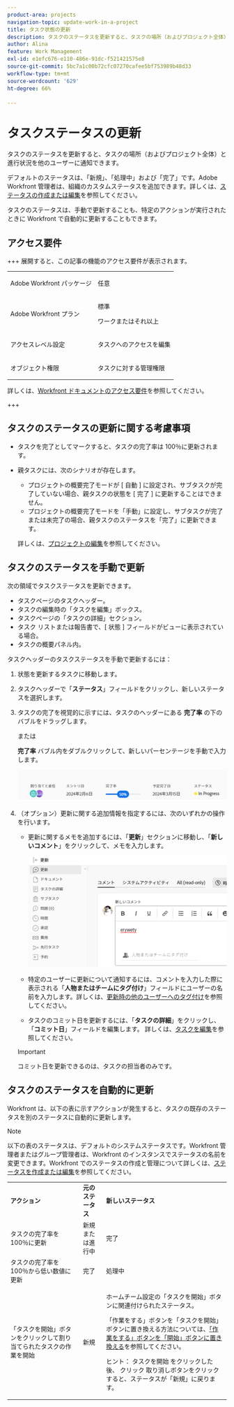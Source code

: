 ```yaml
---
product-area: projects
navigation-topic: update-work-in-a-project
title: タスク状態の更新
description: タスクのステータスを更新すると、タスクの場所（およびプロジェクト全体）と進行状況を他のユーザーに通知できます。
author: Alina
feature: Work Management
exl-id: e1efc676-e110-486e-91dc-f521421575e8
source-git-commit: 5bc7a1c00b72cfc07270cafee5bf753989b48d33
workflow-type: tm+mt
source-wordcount: '629'
ht-degree: 66%

---
```


# タスクステータスの更新

<!--Audited: 10/2024-->

タスクのステータスを更新すると、タスクの場所（およびプロジェクト全体）と進行状況を他のユーザーに通知できます。

デフォルトのステータスは、「新規」、「処理中」および「完了」です。Adobe Workfront 管理者は、組織のカスタムステータスを追加できます。詳しくは、[ステータスの作成または編集](../../../administration-and-setup/customize-workfront/creating-custom-status-and-priority-labels/create-or-edit-a-status.md)を参照してください。

タスクのステータスは、手動で更新することも、特定のアクションが実行されたときに Workfront で自動的に更新することもできます。

## アクセス要件

+++ 展開すると、この記事の機能のアクセス要件が表示されます。 

<table style="table-layout:auto"> 
 <col> 
 <col> 
 <tbody> 
  <tr> 
   <td role="rowheader">Adobe Workfront パッケージ</td> 
   <td> <p>任意</p> </td> 
  </tr> 
  <tr> 
   <td role="rowheader">Adobe Workfront プラン</td> 
   <td> <p>標準</p> 
   <p>ワークまたはそれ以上</p>
   </td> 
  </tr> 
  <tr> 
   <td role="rowheader">アクセスレベル設定</td> 
   <td> <p>タスクへのアクセスを編集</p>  </td> 
  </tr> 
  <tr> 
   <td role="rowheader">オブジェクト権限</td> 
   <td> <p>タスクに対する管理権限</p> </td> 
  </tr> 
 </tbody> 
</table>

詳しくは、[Workfront ドキュメントのアクセス要件](/help/quicksilver/administration-and-setup/add-users/access-levels-and-object-permissions/access-level-requirements-in-documentation.md)を参照してください。

+++

<!--Old:

<table style="table-layout:auto"> 
 <col> 
 <col> 
 <tbody> 
  <tr> 
   <td role="rowheader">Adobe Workfront plan</td> 
   <td> <p>Any</p> </td> 
  </tr> 
  <tr> 
   <td role="rowheader">Adobe Workfront license</td> 
   <td> <p>New: Standard</p> 
   Or
   <p>Current: Work or higher</p>
   </td> 
  </tr> 
  <tr> 
   <td role="rowheader">Access level configurations</td> 
   <td> <p>Edit access to Tasks</p>  </td> 
  </tr> 
  <tr> 
   <td role="rowheader">Object permissions</td> 
   <td> <p>Manage permissions to the task</p> </td> 
  </tr> 
 </tbody> 
</table>-->

## タスクのステータスの更新に関する考慮事項

* タスクを完了としてマークすると、タスクの完了率は 100％に更新されます。
* 親タスクには、次のシナリオが存在します。
   * プロジェクトの概要完了モードが [ 自動 ] に設定され、サブタスクが完了していない場合、親タスクの状態を [ 完了 ] に更新することはできません。
   * プロジェクトの概要完了モードを「手動」に設定し、サブタスクが完了または未完了の場合、親タスクのステータスを「完了」に更新できます。

  詳しくは、[プロジェクトの編集](../manage-projects/edit-projects.md)を参照してください。

## タスクのステータスを手動で更新

次の領域でタスクステータスを更新できます。

* タスクページのタスクヘッダー。
* タスクの編集時の「タスクを編集」ボックス。
* タスクページの「タスクの詳細」セクション。
* タスク リストまたは報告書で、[ 状態 ] フィールドがビューに表示されている場合。
* タスクの概要パネル内。

タスクヘッダーのタスクステータスを手動で更新するには：

1. 状態を更新するタスクに移動します。
1. タスクヘッダーで「**ステータス**」フィールドをクリックし、新しいステータスを選択します。
1. タスクの完了を視覚的に示すには、タスクのヘッダーにある **完了率** の下のバブルをドラッグします。

   または

   **完了率** バブル内をダブルクリックして、新しいパーセンテージを手動で入力します。

   ![](assets/percent-complete-status-widgets-task-header.png)

1. （オプション）更新に関する追加情報を指定するには、次のいずれかの操作を行います。

   * 更新に関するメモを追加するには、「**更新**」セクションに移動し、「**新しいコメント**」をクリックして、メモを入力します。

     ![ タスクへの更新の追加 ](assets/add-update-to-task.png)

   * 特定のユーザーに更新について通知するには、コメントを入力した際に表示される「**人物またはチームにタグ付け**」フィールドにユーザーの名前を入力します。詳しくは、[更新時の他のユーザーへのタグ付け](/help/quicksilver/workfront-basics/updating-work-items-and-viewing-updates/tag-others-on-updates.md)を参照してください。
   * タスクのコミット日を更新するには、「**タスクの詳細**」をクリックし、「**コミット日**」フィールドを編集します。 詳しくは、[タスクを編集](/help/quicksilver/manage-work/tasks/manage-tasks/edit-tasks.md)を参照してください。


   >[!IMPORTANT]
   >
   >  コミット日を更新できるのは、タスクの担当者のみです。

<!--old functionality in old commenting: 

1. Go to a task that you are assigned to for which you want to update the status.
1. Click the **Status** field in the task header and select a new status. 
1. (Optional) Do any of the following to provide additional information about the update, then click **Update** or, if the task has the **Complete** status, click **Done:**

   * To add a note about the update, go to the **Updates** area and click **Start a new update**, then type your note.  

   * To notify certain users about the update, type their names in the **Notify** box that appears when you type a note about the update. For more information, see [Tag others on updates](../../../workfront-basics/updating-work-items-and-viewing-updates/tag-others-on-updates.md). 
   * To update the condition of the task, click **Select Condition** to the right of the **Notify** box (these appear when you type a note about the update), then select the condition that best reflects the current condition of the task.
   
   * To update the Commit Date of the task, expand the **Commit Date** drop-down calendar, and select a new Commit Date. 
   * To provide a visual indication of task completion, drag the bubble under Percent Complete or double-click it to enter a percent value.   
     ![](assets/drag-the-progress-bar-350x155.png)-->

## タスクのステータスを自動的に更新

Workfront は、以下の表に示すアクションが発生すると、タスクの既存のステータスを別のステータスに自動的に更新します。

>[!NOTE]
>
>以下の表のステータスは、デフォルトのシステムステータスです。Workfront 管理者またはグループ管理者は、Workfront のインスタンスでステータスの名前を変更できます。Workfront でのステータスの作成と管理について詳しくは、[ステータスを作成または編集](../../../administration-and-setup/customize-workfront/creating-custom-status-and-priority-labels/create-or-edit-a-status.md)を参照してください。

<table style="table-layout:auto"> 
 <col> 
 <col> 
 <col> 
 <tbody> 
  <tr> 
   <td><b>アクション</b></td> 
   <td><b>元のステータス</b></td> 
   <td><b>新しいステータス</b></td> 
  </tr> 
  <tr> 
   <td>タスクの完了率を 100％に更新</td> 
   <td>新規または進行中</td> 
   <td>完了</td> 
  </tr> 
  <tr> 
   <td>タスクの完了率を 100％から低い数値に更新</td> 
   <td>完了</td> 
   <td>処理中</td> 
  </tr> 
  <tr data-mc-conditions=""> 
   <td><span>「タスクを開始」ボタンをクリックして割り当てられたタスクの作業を開始</span> </td> 
   <td><span>新規</span> </td> 
   <td> <p>ホームチーム設定の「タスクを開始」ボタンに関連付けられたステータス。</p> <p>「作業をする」ボタンを「タスクを開始」ボタンに置き換える方法については、<span href="../../../people-teams-and-groups/create-and-manage-teams/work-on-it-button-to-start-button.md"><a href="../../../people-teams-and-groups/create-and-manage-teams/work-on-it-button-to-start-button.md" class="MCXref xref">「作業をする」ボタンを「開始」ボタンに置き換える</a></span>を参照してください。</p> <p>ヒント：<span> タスクを開始 </span> をクリックした後、<span data-mc-conditions="QuicksilverOrClassic.Quicksilver"> クリック </span> 取り消しボタンをクリックすると、ステータスが「新規」に戻ります。 </p> </td> 
  </tr> 
 </tbody> 
</table>
